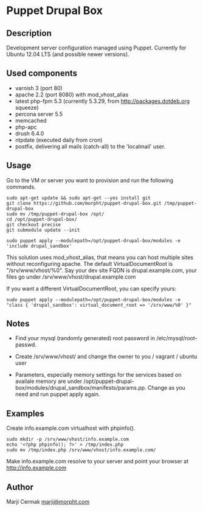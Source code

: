 # Puppet Drupal Box

## Description
Development server configuration managed using Puppet.
Currently for Ubuntu 12.04 LTS (and possible newer versions).

## Used components
-    varnish 3 (port 80)
-    apache 2.2  (port 8080) with mod_vhost_alias
-    latest php-fpm 5.3 (currently 5.3.29, from http://packages.dotdeb.org squeeze)
-    percona server 5.5
-    memcached
-    php-apc
-    drush 6.4.0
-    ntpdate (executed daily from cron)
-    postfix, delivering all mails (catch-all) to the 'localmail' user.

## Usage
Go to the VM or server you want to provision and run the following commands.

```
sudo apt-get update && sudo apt-get --yes install git
git clone https://github.com/morpht/puppet-drupal-box.git /tmp/puppet-drupal-box
sudo mv /tmp/puppet-drupal-box /opt/
cd /opt/puppet-drupal-box/
git checkout precise
git submodule update --init

sudo puppet apply --modulepath=/opt/puppet-drupal-box/modules -e 'include drupal_sandbox'
```
This solution uses mod_vhost_alias, that means you can host multiple sites without reconfiguring apache.
The default VirtualDocumentRoot is "/srv/www/vhost/%0".
Say your dev site FQDN is drupal.example.com, your files go under /srv/www/vhost/drupal.example.com

If you want a different VirtualDocumentRoot, you can specify yours:
```
sudo puppet apply --modulepath=/opt/puppet-drupal-box/modules -e "class { 'drupal_sandbox': virtual_document_root => '/srv/www/%0' }"
```

## Notes
-   Find your mysql (randomly generated) root password in /etc/mysql/root-passwd.

-   Create /srv/www/vhost/ and change the owner to you / vagrant / ubuntu user

-   Parameters, especially memory settings for the services based on availale memory are under /opt/puppet-drupal-box/modules/drupal_sandbox/manifests/params.pp. Change as you need and run puppet apply again.

## Examples
Create info.example.com virtualhost with phpinfo().
```
sudo mkdir -p /srv/www/vhost/info.example.com
echo '<?php phpinfo(); ?>' > /tmp/index.php
sudo mv /tmp/index.php /srv/www/vhost/info.example.com/

```
Make info.example.com resolve to your server and point your browser at http://info.example.com

## Author
Marji Cermak <marji@morpht.com>
